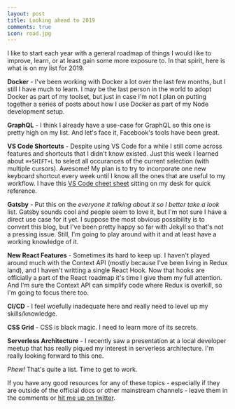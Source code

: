 ```yaml
---
layout: post
title: Looking ahead to 2019
comments: true
icon: road.jpg
---
```


I like to start each year with a general roadmap of things I would like to improve, learn, or at least gain some more exposure to. In that spirit, here is what is on my list for 2019.

**Docker** - I've been working with Docker a lot over the last few months, but I still I have much to learn. I may be the last person in the world to adopt Docker as part of my toolset, but just in case I'm not I plan on putting together a series of posts about how I use Docker as part of my Node development setup.

**GraphQL** - I think I already have a use-case for GraphQL so this one is pretty high on my list. And let's face it, Facebook's tools have been great.

**VS Code Shortcuts** - Despite using VS Code for a while I still come across features and shortcuts that I didn't know existed. Just this week I learned about `⌘+SHIFT+L` to select all occurances of the current selection (with multiple cursors). Awesome! My plan is to try to incorporate one new keyboard shortcut every week until I know all the ones that are useful to my workflow. I have this [VS Code cheet sheet](https://code.visualstudio.com/shortcuts/keyboard-shortcuts-windows.pdf) sitting on my desk for quick reference.

**Gatsby** - Put this on the _everyone it talking about it so I better take a look_ list. Gatsby sounds cool and people seem to love it, but I'm not sure I have a direct use case for it yet. I suppose the most obvious possibility is to convert this blog, but I've been pretty happy so far with Jekyll so that's not a pressing issue. Still, I'm going to play around with it and at least have a working knowledge of it.

**New React Features** - Sometimes its hard to keep up. I haven't played around much with the Context API (mostly because I've been living in Redux land), and I haven't writting a single React Hook. Now that hooks are officially a part of the React roadmap it's time I give them my full attention. And I'm sure the Context API can simplify code where Redux is overkill, so I'm going to focus there too.

**CI/CD** - I feel woefully inadequate here and really need to level up my skills/knowledge.

**CSS Grid** - CSS is black magic. I need to learn more of its secrets.

**Serverless Architecture** - I recently saw a presentation at a local developer meetup that has really piqued my interest in serverless architecture. I'm really looking forward to this one.

_Phew!_ That's quite a list. Time to get to work.

If you have any good resources for any of these topics - especially if they are outside of the official docs or other mainstream channels - leave them in the comments or [hit me up on twitter](https://www.twitter.com/stvmlbrn).
